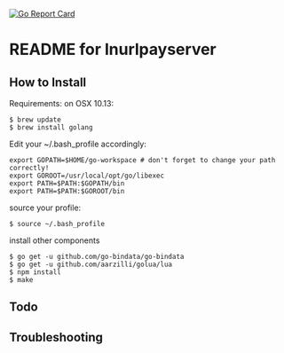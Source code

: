 [![Go Report Card](https://goreportcard.com/badge/github.com/thehapax/lnurlpayserver)](https://goreportcard.com/report/github.com/thehapax/lnurlpayserver)

# README for lnurlpayserver

## How to Install

Requirements: 
on OSX 10.13:

```
$ brew update
$ brew install golang
```

Edit your ~/.bash_profile accordingly:
```
export GOPATH=$HOME/go-workspace # don't forget to change your path correctly!
export GOROOT=/usr/local/opt/go/libexec
export PATH=$PATH:$GOPATH/bin
export PATH=$PATH:$GOROOT/bin
```
source your profile:
```
$ source ~/.bash_profile
```

install other components
```
$ go get -u github.com/go-bindata/go-bindata
$ go get -u github.com/aarzilli/golua/lua
$ npm install 
$ make
```


## Todo

## Troubleshooting
